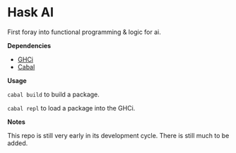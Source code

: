 # Hask AI
First foray into functional programming & logic for ai.

**Dependencies**

- [GHCi](https://wiki.haskell.org/GHC/GHCi) 
- [Cabal](https://www.haskell.org/cabal/)

**Usage**

```cabal build``` to build a package.

```cabal repl``` to load a package into the GHCi.


**Notes**

This repo is still very early in its development cycle. There is still much to be added.
